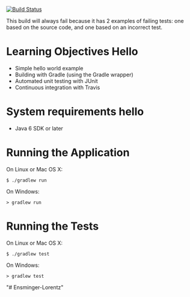 [![Build Status](https://travis-ci.org/LoyolaChicagoCode/hello-java.svg?branch=master)](https://travis-ci.org/LoyolaChicagoCode/hello-java)

This build will always fail because it has 2 examples of failing tests:
one based on the source code, and one based on an incorrect test.

# Learning Objectives Hello

* Simple hello world example
* Building with Gradle (using the Gradle wrapper)
* Automated unit testing with JUnit
* Continuous integration with Travis

# System requirements hello

* Java 6 SDK or later

# Running the Application

On Linux or Mac OS X:

    $ ./gradlew run
	
On Windows:
	
	> gradlew run

# Running the Tests

On Linux or Mac OS X:

    $ ./gradlew test
	
On Windows:
	
	> gradlew test
"# Ensminger-Lorentz" 
